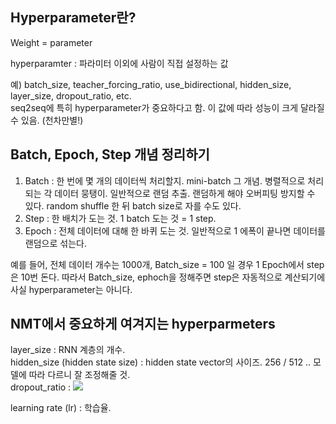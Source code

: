 ## Hyperparameter란?

Weight = parameter

hyperparamter : 파라미터 이외에 사람이 직접 설정하는 값

예) batch_size, teacher_forcing_ratio, use_bidirectional, hidden_size, layer_size, dropout_ratio, etc.  
seq2seq에 특히 hyperparameter가 중요하다고 함. 이 값에 따라 성능이 크게 달라질 수 있음. (천차만별!)

## Batch, Epoch, Step 개념 정리하기

1. Batch : 한 번에 몇 개의 데이터씩 처리할지. mini-batch 그 개념. 병렬적으로 처리되는 각 데이터 뭉탱이. 일반적으로 랜덤 추출.
  랜덤하게 해야 오버피팅 방지할 수 있다. random shuffle 한 뒤 batch size로 자를 수도 있다.  
2. Step : 한 배치가 도는 것. 1 batch 도는 것 = 1 step.   
3. Epoch : 전체 데이터에 대해 한 바퀴 도는 것. 일반적으로 1 에폭이 끝나면 데이터를 랜덤으로 섞는다.  

예를 들어, 전체 데이터 개수는 1000개, Batch_size = 100 일 경우
1 Epoch에서 step은 10번 돈다. 따라서 Batch_size, ephoch을 정해주면 step은 자동적으로 계산되기에 사실 hyperparameter는 아니다.

## NMT에서 중요하게 여겨지는 hyperparmeters

layer_size : RNN 계층의 개수.   
hidden_size (hidden state size) : hidden state vector의 사이즈. 256 / 512 .. 모델에 따라 다르니 잘 조정해줄 것.  
dropout_ratio : ![](https://opennmt.net/OpenNMT/img/dropout.jpg)  

learning rate (lr) : 학습율.
